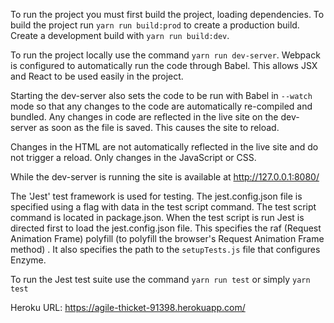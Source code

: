 To run the project you must first build the project, loading dependencies.
To build the project run `yarn run build:prod` to create a production build. Create a development build with `yarn run build:dev`.

To run the project locally use the command `yarn run dev-server`. Webpack is configured to automatically run the code through Babel. This allows JSX and React to be used easily in the project.

Starting the dev-server also sets the code to be run with Babel in `--watch` mode so that any changes to the code are automatically re-compiled and bundled. Any changes in code are reflected in the live site on the dev-server as soon as the file is saved. This causes the site to reload.

Changes in the HTML are not automatically reflected in the live site and do not trigger a reload. Only changes in the JavaScript or CSS.

While the dev-server is running the site is available at http://127.0.0.1:8080/

The 'Jest' test framework is used for testing. The jest.config.json file is specified using a flag with data in the test script command. The test script command is located in package.json. When the test script is run Jest is directed first to load the jest.config.json file. This specifies the raf (Request Animation Frame) polyfill (to polyfill the browser's Request Animation Frame method) . It also specifies the path to the `setupTests.js` file that configures Enzyme.

To run the Jest test suite use the command `yarn run test` or simply `yarn test`

Heroku URL:
https://agile-thicket-91398.herokuapp.com/
